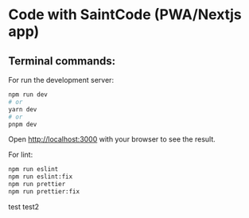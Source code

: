 # Code with SaintCode (PWA/Nextjs app)

## Terminal commands:

For run the development server:

```bash
npm run dev
# or
yarn dev
# or
pnpm dev
```

Open [http://localhost:3000](http://localhost:3000) with your browser to see the result.

For lint:

```bash
npm run eslint
npm run eslint:fix
npm run prettier
npm run prettier:fix
```

test
test2
